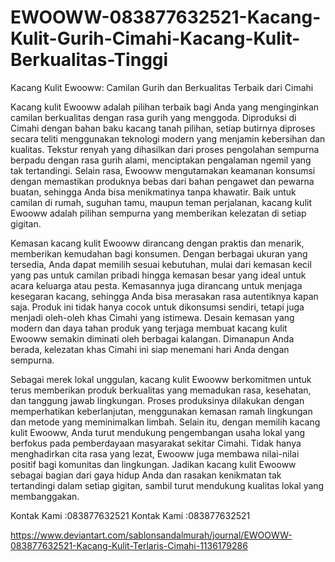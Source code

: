 # EWOOWW-083877632521-Kacang-Kulit-Gurih-Cimahi-Kacang-Kulit-Berkualitas-Tinggi
Kacang Kulit Ewooww: Camilan Gurih dan Berkualitas Terbaik dari Cimahi

Kacang kulit Ewooww adalah pilihan terbaik bagi Anda yang menginginkan camilan berkualitas dengan rasa gurih yang menggoda. Diproduksi di Cimahi dengan bahan baku kacang tanah pilihan, setiap butirnya diproses secara teliti menggunakan teknologi modern yang menjamin kebersihan dan kualitas. Tekstur renyah yang dihasilkan dari proses pengolahan sempurna berpadu dengan rasa gurih alami, menciptakan pengalaman ngemil yang tak tertandingi. Selain rasa, Ewooww mengutamakan keamanan konsumsi dengan memastikan produknya bebas dari bahan pengawet dan pewarna buatan, sehingga Anda bisa menikmatinya tanpa khawatir. Baik untuk camilan di rumah, suguhan tamu, maupun teman perjalanan, kacang kulit Ewooww adalah pilihan sempurna yang memberikan kelezatan di setiap gigitan.

Kemasan kacang kulit Ewooww dirancang dengan praktis dan menarik, memberikan kemudahan bagi konsumen. Dengan berbagai ukuran yang tersedia, Anda dapat memilih sesuai kebutuhan, mulai dari kemasan kecil yang pas untuk camilan pribadi hingga kemasan besar yang ideal untuk acara keluarga atau pesta. Kemasannya juga dirancang untuk menjaga kesegaran kacang, sehingga Anda bisa merasakan rasa autentiknya kapan saja. Produk ini tidak hanya cocok untuk dikonsumsi sendiri, tetapi juga menjadi oleh-oleh khas Cimahi yang istimewa. Desain kemasan yang modern dan daya tahan produk yang terjaga membuat kacang kulit Ewooww semakin diminati oleh berbagai kalangan. Dimanapun Anda berada, kelezatan khas Cimahi ini siap menemani hari Anda dengan sempurna.

Sebagai merek lokal unggulan, kacang kulit Ewooww berkomitmen untuk terus memberikan produk berkualitas yang memadukan rasa, kesehatan, dan tanggung jawab lingkungan. Proses produksinya dilakukan dengan memperhatikan keberlanjutan, menggunakan kemasan ramah lingkungan dan metode yang meminimalkan limbah. Selain itu, dengan memilih kacang kulit Ewooww, Anda turut mendukung pengembangan usaha lokal yang berfokus pada pemberdayaan masyarakat sekitar Cimahi. Tidak hanya menghadirkan cita rasa yang lezat, Ewooww juga membawa nilai-nilai positif bagi komunitas dan lingkungan. Jadikan kacang kulit Ewooww sebagai bagian dari gaya hidup Anda dan rasakan kenikmatan tak tertandingi dalam setiap gigitan, sambil turut mendukung kualitas lokal yang membanggakan.

Kontak Kami :083877632521
Kontak Kami :083877632521

https://www.deviantart.com/sablonsandalmurah/journal/EWOOWW-083877632521-Kacang-Kulit-Terlaris-Cimahi-1136179286
